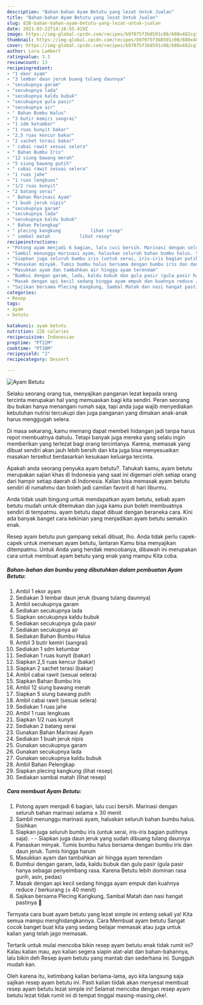 ```yaml
---
description: "Bahan-bahan Ayam Betutu yang lezat Untuk Jualan"
title: "Bahan-bahan Ayam Betutu yang lezat Untuk Jualan"
slug: 838-bahan-bahan-ayam-betutu-yang-lezat-untuk-jualan
date: 2021-03-22T14:16:55.419Z
image: https://img-global.cpcdn.com/recipes/b97075f3b8591c08/680x482cq70/ayam-betutu-foto-resep-utama.jpg
thumbnail: https://img-global.cpcdn.com/recipes/b97075f3b8591c08/680x482cq70/ayam-betutu-foto-resep-utama.jpg
cover: https://img-global.cpcdn.com/recipes/b97075f3b8591c08/680x482cq70/ayam-betutu-foto-resep-utama.jpg
author: Lora Lambert
ratingvalue: 3.3
reviewcount: 13
recipeingredient:
- "1 ekor ayam"
- "3 lembar daun jeruk buang tulang daunnya"
- "secukupnya garam"
- "secukupnya lada"
- "secukupnya kaldu bubuk"
- "secukupnya gula pasir"
- "secukupnya air"
- " Bahan Bumbu Halus"
- "3 butir kemiri sangrai"
- "1 sdm ketumbar"
- "1 ruas kunyit bakar"
- "2,5 ruas kencur bakar"
- "2 sachet terasi bakar"
- " cabai rawit sesuai selera"
- " Bahan Bumbu Iris"
- "12 siung bawang merah"
- "5 siung bawang putih"
- " cabai rawit sesuai selera"
- "1 ruas jahe"
- "1 ruas lengkuas"
- "1/2 ruas kunyit"
- "2 batang serai"
- " Bahan Marinasi Ayam"
- "1 buah jeruk nipis"
- "secukupnya garam"
- "secukupnya lada"
- "secukupnya kaldu bubuk"
- " Bahan Pelengkap"
- " plecing kangkung           lihat resep"
- " sambal matah           lihat resep"
recipeinstructions:
- "Potong ayam menjadi 6 bagian, lalu cuci bersih. Marinasi dengan seluruh bahan marinasi selama ± 30 menit"
- "Sambil menunggu marinasi ayam, haluskan seluruh bahan bumbu halus. Sisihkan"
- "Siapkan juga seluruh bumbu iris (untuk serai, iris-iris bagian putihnya saja).  Siapkan juga daun jeruk yang sudah dibuang tulang daunnya"
- "Panaskan minyak. Tumis bumbu halus bersama dengan bumbu iris dan daun jeruk. Tumis hingga harum"
- "Masukkan ayam dan tambahkan air hingga ayam terendam"
- "Bumbui dengan garam, lada, kaldu bubuk dan gula pasir (gula pasir hanya sebagai penyeimbang rasa. Karena Betutu lebih dominan rasa gurih, asin, pedas)"
- "Masak dengan api kecil sedang hingga ayam empuk dan kuahnya reduce / berkurang (± 40 menit)"
- "Sajikan bersama Plecing Kangkung, Sambal Matah dan nasi hangat pastinya 🤭"
categories:
- Resep
tags:
- ayam
- betutu

katakunci: ayam betutu 
nutrition: 226 calories
recipecuisine: Indonesian
preptime: "PT22M"
cooktime: "PT38M"
recipeyield: "2"
recipecategory: Dessert

---
```



![Ayam Betutu](https://img-global.cpcdn.com/recipes/b97075f3b8591c08/680x482cq70/ayam-betutu-foto-resep-utama.jpg)

Selaku seorang orang tua, menyajikan panganan lezat kepada orang tercinta merupakan hal yang memuaskan bagi kita sendiri. Peran seorang ibu bukan hanya menangani rumah saja, tapi anda juga wajib menyediakan kebutuhan nutrisi tercukupi dan juga panganan yang dimakan anak-anak harus menggugah selera.

Di masa  sekarang, kamu memang dapat membeli hidangan jadi tanpa harus repot membuatnya dahulu. Tetapi banyak juga mereka yang selalu ingin memberikan yang terlezat bagi orang tercintanya. Karena, memasak yang dibuat sendiri akan jauh lebih bersih dan kita juga bisa menyesuaikan masakan tersebut berdasarkan kesukaan keluarga tercinta. 



Apakah anda seorang penyuka ayam betutu?. Tahukah kamu, ayam betutu merupakan sajian khas di Indonesia yang saat ini digemari oleh setiap orang dari hampir setiap daerah di Indonesia. Kalian bisa memasak ayam betutu sendiri di rumahmu dan boleh jadi camilan favorit di hari liburmu.

Anda tidak usah bingung untuk mendapatkan ayam betutu, sebab ayam betutu mudah untuk ditemukan dan juga kamu pun boleh membuatnya sendiri di tempatmu. ayam betutu dapat dibuat dengan beraneka cara. Kini ada banyak banget cara kekinian yang menjadikan ayam betutu semakin enak.

Resep ayam betutu pun gampang sekali dibuat, lho. Anda tidak perlu capek-capek untuk memesan ayam betutu, lantaran Kamu bisa menyajikan ditempatmu. Untuk Anda yang hendak mencobanya, dibawah ini merupakan cara untuk membuat ayam betutu yang enak yang mampu Kita coba.

<!--inarticleads1-->

##### Bahan-bahan dan bumbu yang dibutuhkan dalam pembuatan Ayam Betutu:

1. Ambil 1 ekor ayam
1. Sediakan 3 lembar daun jeruk (buang tulang daunnya)
1. Ambil secukupnya garam
1. Sediakan secukupnya lada
1. Siapkan secukupnya kaldu bubuk
1. Sediakan secukupnya gula pasir
1. Sediakan secukupnya air
1. Sediakan  Bahan Bumbu Halus
1. Ambil 3 butir kemiri (sangrai)
1. Sediakan 1 sdm ketumbar
1. Sediakan 1 ruas kunyit (bakar)
1. Siapkan 2,5 ruas kencur (bakar)
1. Siapkan 2 sachet terasi (bakar)
1. Ambil  cabai rawit (sesuai selera)
1. Siapkan  Bahan Bumbu Iris
1. Ambil 12 siung bawang merah
1. Siapkan 5 siung bawang putih
1. Ambil  cabai rawit (sesuai selera)
1. Sediakan 1 ruas jahe
1. Ambil 1 ruas lengkuas
1. Siapkan 1/2 ruas kunyit
1. Sediakan 2 batang serai
1. Gunakan  Bahan Marinasi Ayam
1. Sediakan 1 buah jeruk nipis
1. Gunakan secukupnya garam
1. Gunakan secukupnya lada
1. Gunakan secukupnya kaldu bubuk
1. Ambil  Bahan Pelengkap
1. Siapkan  plecing kangkung           (lihat resep)
1. Sediakan  sambal matah           (lihat resep)




<!--inarticleads2-->

##### Cara membuat Ayam Betutu:

1. Potong ayam menjadi 6 bagian, lalu cuci bersih. Marinasi dengan seluruh bahan marinasi selama ± 30 menit
1. Sambil menunggu marinasi ayam, haluskan seluruh bahan bumbu halus. Sisihkan
1. Siapkan juga seluruh bumbu iris (untuk serai, iris-iris bagian putihnya saja). -  - Siapkan juga daun jeruk yang sudah dibuang tulang daunnya
1. Panaskan minyak. Tumis bumbu halus bersama dengan bumbu iris dan daun jeruk. Tumis hingga harum
1. Masukkan ayam dan tambahkan air hingga ayam terendam
1. Bumbui dengan garam, lada, kaldu bubuk dan gula pasir (gula pasir hanya sebagai penyeimbang rasa. Karena Betutu lebih dominan rasa gurih, asin, pedas)
1. Masak dengan api kecil sedang hingga ayam empuk dan kuahnya reduce / berkurang (± 40 menit)
1. Sajikan bersama Plecing Kangkung, Sambal Matah dan nasi hangat pastinya 🤭




Ternyata cara buat ayam betutu yang lezat simple ini enteng sekali ya! Kita semua mampu menghidangkannya. Cara Membuat ayam betutu Sangat cocok banget buat kita yang sedang belajar memasak atau juga untuk kalian yang telah jago memasak.

Tertarik untuk mulai mencoba bikin resep ayam betutu enak tidak rumit ini? Kalau kalian mau, ayo kalian segera siapin alat-alat dan bahan-bahannya, lalu bikin deh Resep ayam betutu yang mantab dan sederhana ini. Sungguh mudah kan. 

Oleh karena itu, ketimbang kalian berlama-lama, ayo kita langsung saja sajikan resep ayam betutu ini. Pasti kalian tiidak akan menyesal membuat resep ayam betutu lezat simple ini! Selamat mencoba dengan resep ayam betutu lezat tidak rumit ini di tempat tinggal masing-masing,oke!.

